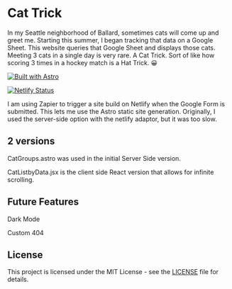 # Cat Trick

In my Seattle neighborhood of Ballard, sometimes cats will come up and greet me. Starting this summer, I began tracking that data on a Google Sheet. This website queries that Google Sheet and displays those cats. Meeting 3 cats in a single day is very rare. A Cat Trick. Sort of like how scoring 3 times in a hockey match is a Hat Trick. 😀

[![Built with Astro](https://astro.badg.es/v2/built-with-astro/tiny.svg)](https://astro.build)

[![Netlify Status](https://api.netlify.com/api/v1/badges/342a08c1-b93e-405f-8c0f-f259f8c0aed2/deploy-status)](https://app.netlify.com/sites/cat-trick/deploys)

I am using Zapier to trigger a site build on Netlify when the Google Form is submitted. This lets me use the Astro static site generation. Originally, I used the server-side option with the netlify adaptor, but it was too slow.

## 2 versions

CatGroups.astro was used in the initial Server Side version.

CatListbyData.jsx is the client side React version that allows for infinite scrolling.

## Future Features

Dark Mode

Custom 404

## License

This project is licensed under the MIT License - see the [LICENSE](LICENSE) file for details.
